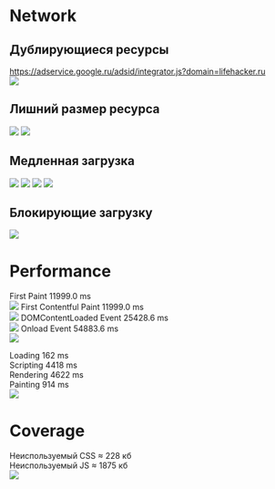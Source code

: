 # Network

## Дублирующиеся ресурсы

https://adservice.google.ru/adsid/integrator.js?domain=lifehacker.ru  
![](http://joxi.net/nAy08wQHgqwND2.jpg)

## Лишний размер ресурса

![](http://joxi.net/Dr8XEk1toqMYqr.jpg)
![](http://joxi.net/LmGLDz4cwOl5o2.jpg)

## Медленная загрузка

![](http://joxi.net/82Qk5aMcwJ9gWr.jpg)
![](http://joxi.net/Vm6O7XzC4NvkW2.jpg)
![](http://joxi.net/823ap34H9y8OLr.jpg)
![](http://joxi.net/L21KbaltRk0J4r.jpg)

## Блокирующие загрузку

![](http://joxi.net/Rmz0kw5HYxMNjA.jpg)


# Performance

First Paint 11999.0 ms  
![](http://joxi.net/VrwBlwnC7W435A.jpg)
First Contentful Paint 11999.0 ms  
![](http://joxi.net/n2YQ51BcbWeBp2.jpg)
DOMContentLoaded Event 25428.6 ms  
![](http://joxi.net/82Qk5aMcwJ9WWr.jpg)
Onload Event 54883.6 ms  
![](http://joxi.net/5mdOMEoC3l8Lgr.jpg)

Loading 162 ms  
Scripting 4418 ms  
Rendering 4622 ms  
Painting 914 ms  
![](http://joxi.net/823ap34H9y8lLr.jpg)

# Coverage

Неиспользуемый CSS ≈ 228 кб  
Неиспользуемый JS ≈ 1875 кб  
![](http://joxi.net/V2VNKXpUdlkzR2.jpg)
